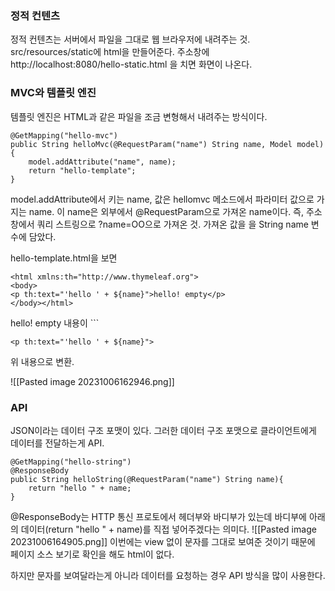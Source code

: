 ### 정적 컨텐츠
정적 컨텐츠는 서버에서 파일을 그대로 웹 브라우저에 내려주는 것.
src/resources/static에 html을 만들어준다. 
주소창에 http://localhost:8080/hello-static.html 을 치면 화면이 나온다. 

### MVC와 템플릿 엔진
템플릿 엔진은 HTML과 같은 파일을 조금 변형해서 내려주는 방식이다.

```
@GetMapping("hello-mvc")  
public String helloMvc(@RequestParam("name") String name, Model model) {  
    model.addAttribute("name", name);
    return "hello-template";  
}
```
model.addAttribute에서 키는 name, 값은 hellomvc 메소드에서 파라미터 값으로 가지는 name. 이 name은 외부에서 @RequestParam으로 가져온 name이다. 즉, 주소창에서 쿼리 스트링으로 ?name=OO으로 가져온 것. 가져온 값을 을 String name 변수에 담았다.

hello-template.html을 보면
```
<html xmlns:th="http://www.thymeleaf.org">  
<body>  
<p th:text="'hello ' + ${name}">hello! empty</p>  
</body></html>
```
hello! empty 내용이 ```

```
<p th:text="'hello ' + ${name}">
```
위 내용으로 변환.

![[Pasted image 20231006162946.png]]

### API
JSON이라는 데이터 구조 포맷이 있다. 그러한 데이터 구조 포맷으로 클라이언트에게 데이터를 전달하는게 API. 

```
@GetMapping("hello-string")  
@ResponseBody  
public String helloString(@RequestParam("name") String name){  
    return "hello " + name;  
}
```
@ResponseBody는 HTTP 통신 프로토에서 헤더부와 바디부가 있는데 바디부에 아래의 데이터(return "hello " + name)를 직접 넣어주겠다는 의미다. 
![[Pasted image 20231006164905.png]]
이번에는 view 없이 문자를 그대로 보여준 것이기 때문에 페이지 소스 보기로 확인을 해도 html이 없다.

하지만 문자를 보여달라는게 아니라 데이터를 요청하는 경우 API 방식을 많이 사용한다. 
